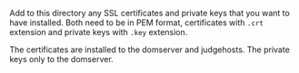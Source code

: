 Add to this directory any SSL certificates and private keys that you
want to have installed. Both need to be in PEM format, certificates
with `.crt` extension and private keys with `.key` extension.

The certificates are installed to the domserver and judgehosts.
The private keys only to the domserver.
